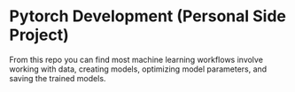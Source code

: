 ﻿# Pytorch Development (Personal Side Project)

From this repo you can find most machine learning workflows involve working with data, creating models, optimizing model parameters, and saving the trained models.
